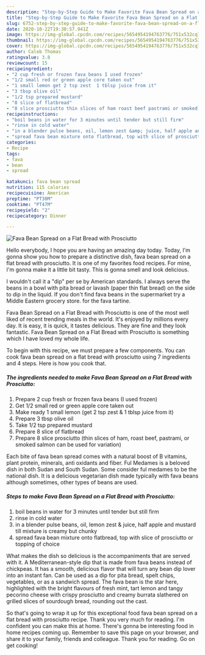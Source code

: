 ```yaml
---
description: "Step-by-Step Guide to Make Favorite Fava Bean Spread on a Flat Bread with Prosciutto"
title: "Step-by-Step Guide to Make Favorite Fava Bean Spread on a Flat Bread with Prosciutto"
slug: 6752-step-by-step-guide-to-make-favorite-fava-bean-spread-on-a-flat-bread-with-prosciutto
date: 2020-10-22T19:30:57.941Z
image: https://img-global.cpcdn.com/recipes/5654954194763776/751x532cq70/fava-bean-spread-on-a-flat-bread-with-prosciutto-recipe-main-photo.jpg
thumbnail: https://img-global.cpcdn.com/recipes/5654954194763776/751x532cq70/fava-bean-spread-on-a-flat-bread-with-prosciutto-recipe-main-photo.jpg
cover: https://img-global.cpcdn.com/recipes/5654954194763776/751x532cq70/fava-bean-spread-on-a-flat-bread-with-prosciutto-recipe-main-photo.jpg
author: Caleb Thomas
ratingvalue: 3.8
reviewcount: 15
recipeingredient:
- "2 cup fresh or frozen fava beans I used frozen"
- "1/2 small red or green apple core taken out"
- "1 small lemon get 2 tsp zest  1 tblsp juice from it"
- "3 tbsp olive oil"
- "1/2 tsp prepared mustard"
- "8 slice of flatbread"
- "8 slice prosciutto thin slices of ham roast beef pastrami or smoked salmon can be used for variation"
recipeinstructions:
- "boil beans in water for 3 minutes until tender but still firm"
- "rinse in cold water"
- "in a blender pulse beans, oil, lemon zest &amp; juice, half apple and mustard till mixture is creamy but chunky"
- "spread fava bean mixture onto flatbread, top with slice of prosciutto or topping of choice"
categories:
- Recipe
tags:
- fava
- bean
- spread

katakunci: fava bean spread 
nutrition: 115 calories
recipecuisine: American
preptime: "PT30M"
cooktime: "PT47M"
recipeyield: "2"
recipecategory: Dinner

---
```



![Fava Bean Spread on a Flat Bread with Prosciutto](https://img-global.cpcdn.com/recipes/5654954194763776/751x532cq70/fava-bean-spread-on-a-flat-bread-with-prosciutto-recipe-main-photo.jpg)

Hello everybody, I hope you are having an amazing day today. Today, I'm gonna show you how to prepare a distinctive dish, fava bean spread on a flat bread with prosciutto. It is one of my favorites food recipes. For mine, I'm gonna make it a little bit tasty. This is gonna smell and look delicious.

I wouldn&#39;t call it a &#34;dip&#34; per se by American standards. I always serve the beans in a bowl with pita bread or lavash (paper thin flat bread) on the side to dip in the liquid. If you don&#39;t find fava beans in the supermarket try a Middle Eastern grocery store. for the fava tartine.

Fava Bean Spread on a Flat Bread with Prosciutto is one of the most well liked of recent trending meals in the world. It's enjoyed by millions every day. It is easy, it is quick, it tastes delicious. They are fine and they look fantastic. Fava Bean Spread on a Flat Bread with Prosciutto is something which I have loved my whole life.


To begin with this recipe, we must prepare a few components. You can cook fava bean spread on a flat bread with prosciutto using 7 ingredients and 4 steps. Here is how you cook that.

<!--inarticleads1-->

##### The ingredients needed to make Fava Bean Spread on a Flat Bread with Prosciutto:

1. Prepare 2 cup fresh or frozen fava beans (I used frozen)
1. Get 1/2 small red or green apple core taken out
1. Make ready 1 small lemon (get 2 tsp zest &amp; 1 tblsp juice from it)
1. Prepare 3 tbsp olive oil
1. Take 1/2 tsp prepared mustard
1. Prepare 8 slice of flatbread
1. Prepare 8 slice prosciutto (thin slices of ham, roast beef, pastrami, or smoked salmon can be used for variation)


Each bite of fava bean spread comes with a natural boost of B vitamins, plant protein, minerals, anti oxidants and fiber. Ful Medames is a beloved dish in both Sudan and South Sudan. Some consider ful medames to be the national dish. It is a delicious vegetarian dish made typically with fava beans although sometimes, other types of beans are used. 

<!--inarticleads2-->

##### Steps to make Fava Bean Spread on a Flat Bread with Prosciutto:

1. boil beans in water for 3 minutes until tender but still firm
1. rinse in cold water
1. in a blender pulse beans, oil, lemon zest &amp; juice, half apple and mustard till mixture is creamy but chunky
1. spread fava bean mixture onto flatbread, top with slice of prosciutto or topping of choice


What makes the dish so delicious is the accompaniments that are served with it. A Mediterranean-style dip that is made from fava beans instead of chickpeas. It has a smooth, delicious flavor that will turn any bean dip lover into an instant fan. Can be used as a dip for pita bread, spelt chips, vegetables, or as a sandwich spread. The fava bean is the star here, highlighted with the bright flavours of fresh mint, tart lemon and tangy pecorino cheese with crispy prosciutto and creamy burrata slathered on grilled slices of sourdough bread, rounding out the cast. 

So that's going to wrap it up for this exceptional food fava bean spread on a flat bread with prosciutto recipe. Thank you very much for reading. I'm confident you can make this at home. There's gonna be interesting food in home recipes coming up. Remember to save this page on your browser, and share it to your family, friends and colleague. Thank you for reading. Go on get cooking!
